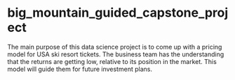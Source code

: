 # big_mountain_guided_capstone_project

The main purpose of this data science project is to come up with a pricing model for USA ski resort tickets. The business team has the understanding that the returns are getting low, relative to its position in the market. This model will guide them for future investment plans.

